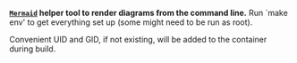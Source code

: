 **[`Mermaid`](https://github.com/mermaid-js/mermaid) helper tool to render diagrams from
the command line.** Run `make env' to get everything set up (some might need to be run
as root).

Convenient UID and GID, if not existing, will be added to the container during build.
